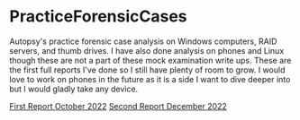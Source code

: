 # PracticeForensicCases
Autopsy's practice forensic case analysis on Windows computers, RAID servers, and thumb drives.
I have also done analysis on phones and Linux though these are not a part of these mock examination write ups.
These are the first full reports I've done so I still have plenty of room to grow.
I would love to work on phones in the future as it is a side I want to dive deeper into but I would gladly take any device.

[First Report October 2022]([url](https://drive.google.com/file/d/16EcKNfDVT-B4ezQBWZBnjvs303VyuazN/view)https://drive.google.com/file/d/16EcKNfDVT-B4ezQBWZBnjvs303VyuazN/view)
[Second Report December 2022]([url](https://drive.google.com/file/d/1nSde7y5xPkMTY8VoIfkGINCCXcGzocBF/view)https://drive.google.com/file/d/1nSde7y5xPkMTY8VoIfkGINCCXcGzocBF/view)
